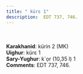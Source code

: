 ```yaml
---
title: " kürɛ 1"
description:  EDT 737, 746.
---
```

<p data-pagefind-weight="0.5">
<strong></strong><br><br>
<strong>Karakhanid</strong>:  kürin 2 (MK)<br>
<strong>Uighur</strong>:  kürɛ 1<br>
<strong>Sary-Yughur</strong>:  k`ọr (10,35 l) 1<br>
<strong>Comments</strong>:  EDT 737, 746.<br>

</p>
